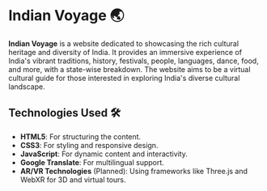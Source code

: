 # Indian Voyage 🌏

**Indian Voyage** is a website dedicated to showcasing the rich cultural heritage and diversity of India. It provides an immersive experience of India's vibrant traditions, history, festivals, people, languages, dance, food, and more, with a state-wise breakdown. The website aims to be a virtual cultural guide for those interested in exploring India's diverse cultural landscape.

## Technologies Used 🛠️

- **HTML5**: For structuring the content.
- **CSS3**: For styling and responsive design.
- **JavaScript**: For dynamic content and interactivity.
- **Google Translate**: For multilingual support.
- **AR/VR Technologies** (Planned): Using frameworks like Three.js and WebXR for 3D and virtual tours.
